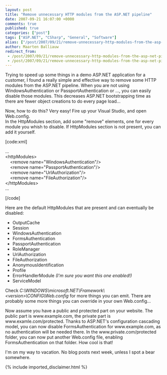 ```yaml
---
layout: post
title: "Remove unnecessary HTTP modules from the ASP.NET pipeline"
date: 2007-09-21 16:07:00 +0000
comments: true
published: true
categories: ["post"]
tags: ["ASP.NET", "CSharp", "General", "Software"]
alias: ["/post/2007/09/21/remove-unnecessary-http-modules-from-the-asp-net-pipeline.aspx"]
author: Maarten Balliauw
redirect_from:
 - /post/2007/09/21/remove-unnecessary-http-modules-from-the-asp-net-pipeline.aspx.html
 - /post/2007/09/21/remove-unnecessary-http-modules-from-the-asp-net-pipeline.aspx.html
---
```

<p>
Trying to speed up some things in a demo ASP.NET application for a customer, I found a really simple and effective way to remove some HTTP modules from the ASP.NET pipeline. When you are not using WindowsAuthentication or PassportAuthentication or ..., you can easily disable those modules. This decreases ASP.NET bootstrapping time as there are fewer object creations to do every page load... 
</p>
<p>
Now, how to do this? Very easy! Fire up your Visual Studio, and open Web.config.<br />
In the HttpModules section, add some &quot;remove&quot; elements, one for every module you whish to disable. If HttpModules section is not present, you can add it yourself.
</p>
<p>
[code:xml]
</p>
<p>
...<br />
&lt;httpModules&gt;<br />
&nbsp;&nbsp;&nbsp; &lt;remove name=&quot;WindowsAuthentication&quot;/&gt;<br />
&nbsp;&nbsp;&nbsp; &lt;remove name=&quot;PassportAuthentication&quot;/&gt;<br />
&nbsp;&nbsp;&nbsp; &lt;remove name=&quot;UrlAuthorization&quot;/&gt;<br />
&nbsp;&nbsp;&nbsp; &lt;remove name=&quot;FileAuthorization&quot;/&gt;<br />
&lt;/httpModules&gt;<br />
...
</p>
<p>
[/code]
</p>
<p>
Here are the default HttpModules that are present and can eventually be disabled:
</p>
<ul>
	<li>OutputCache</li>
	<li>Session</li>
	<li>WindowsAuthentication</li>
	<li>FormsAuthentication</li>
	<li>PassportAuthentication</li>
	<li>RoleManager</li>
	<li>UrlAuthorization</li>
	<li>FileAuthorization</li>
	<li>AnonymousIdentification</li>
	<li>Profile</li>
	<li>ErrorHandlerModule <em>(I&#39;m sure you want this one enabled!)</em></li>
	<li>ServiceModel </li>
</ul>
<p>
Check <em>C:\WINDOWS\microsoft.NET\Framework\&lt;version&gt;\CONFIG\Web.config</em> for more things you can emit. There are probably&nbsp;some more things you can override in your own Web.config...
</p>
<p>
Now assume you have a public and protected part on your website. The public part is www.example.com, the private part is www.examle.com/protected. Thanks to ASP.NET&#39;s configuration cascading model, you can now disable FormsAuthentication for www.example.com, as no authentication will be needed there. In the www.private.com/protected folder, you can now put another Web.config file, enabling FormsAuthentication on that folder. How cool is that!
</p>
<p>
I&#39;m on my way to vacation. No blog posts next week, unless I spot a bear somewhere. 
</p>

{% include imported_disclaimer.html %}
